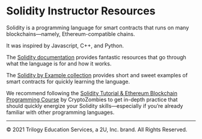 # Solidity Instructor Resources

Solidity is a programming language for smart contracts that runs on many blockchains&mdash;namely, Ethereum-compatible chains.

It was inspired by Javascript, C++, and Python.

The [Solidity documentation](https://solidity.readthedocs.io/en/latest/) provides fantastic resources that go through what the language is for and how it works.

The [Solidity by Example collection](https://github.com/raineorshine/solidity-by-example) provides short and sweet examples of smart contracts for quickly learning the language.

We recommend following the [Solidity Tutorial & Ethereum Blockchain Programming Course](https://cryptozombies.io/) by CryptoZombies to get in-depth practice that should quickly energize your Solidity skills&mdash;especially if you’re already familiar with other programming languages.

---

© 2021 Trilogy Education Services, a 2U, Inc. brand. All Rights Reserved.
